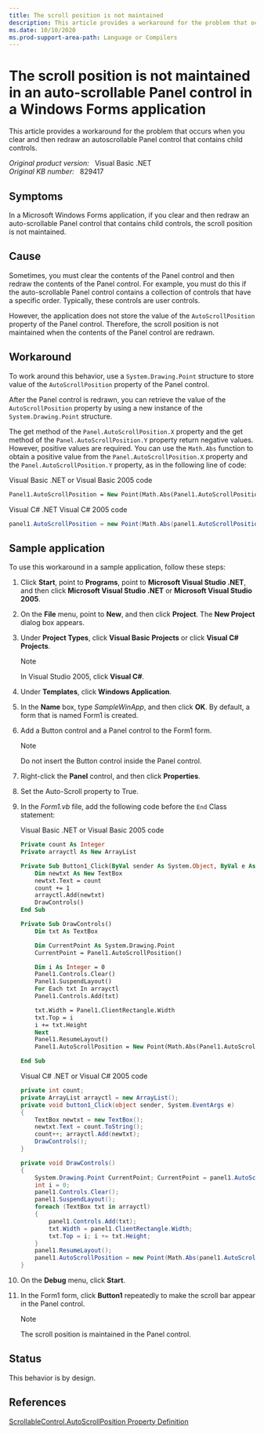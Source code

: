 ```yaml
---
title: The scroll position is not maintained
description: This article provides a workaround for the problem that occurs when you clear and then redraw an auto-scrollable Panel control that contains child controls.
ms.date: 10/10/2020
ms.prod-support-area-path: Language or Compilers
---
```

# The scroll position is not maintained in an auto-scrollable Panel control in a Windows Forms application

This article provides a workaround for the problem that occurs when you clear and then redraw an autoscrollable Panel control that contains child controls.

_Original product version:_ &nbsp; Visual Basic .NET  
_Original KB number:_ &nbsp; 829417

## Symptoms

In a Microsoft Windows Forms application, if you clear and then redraw an auto-scrollable Panel control that contains child controls, the scroll position is not maintained.

## Cause

Sometimes, you must clear the contents of the Panel control and then redraw the contents of the Panel control. For example, you must do this if the auto-scrollable Panel control contains a collection of controls that have a specific order. Typically, these controls are user controls.

However, the application does not store the value of the `AutoScrollPosition` property of the Panel control. Therefore, the scroll position is not maintained when the contents of the Panel control are redrawn.

## Workaround

To work around this behavior, use a `System.Drawing.Point` structure to store value of the `AutoScrollPosition` property of the Panel control.

After the Panel control is redrawn, you can retrieve the value of the `AutoScrollPosition` property by using a new instance of the `System.Drawing.Point` structure.

The get method of the `Panel.AutoScrollPosition.X` property and the get method of the `Panel.AutoScrollPosition.Y` property return negative values. However, positive values are required. You can use the `Math.Abs` function to obtain a positive value from the `Panel.AutoScrollPosition.X` property and the `Panel.AutoScrollPosition.Y` property, as in the following line of code:

Visual Basic .NET or Visual Basic 2005 code

```vb
Panel1.AutoScrollPosition = New Point(Math.Abs(Panel1.AutoScrollPosition.X), Math.Abs(CurrentPoint.Y))
```

Visual C# .NET Visual C# 2005 code

```csharp
panel1.AutoScrollPosition = new Point(Math.Abs(panel1.AutoScrollPosition.X), Math.Abs(CurrentPoint.Y));
```

## Sample application

To use this workaround in a sample application, follow these steps:

1. Click **Start**, point to **Programs**, point to **Microsoft Visual Studio .NET**, and then click **Microsoft Visual Studio .NET** or **Microsoft Visual Studio 2005**.
2. On the **File** menu, point to **New**, and then click **Project**. The **New Project** dialog box appears.
3. Under **Project Types**, click **Visual Basic Projects** or click **Visual C# Projects**.

   > [!NOTE]
   > In Visual Studio 2005, click **Visual C#**.

4. Under **Templates**, click **Windows Application**.
5. In the **Name** box, type *SampleWinApp*, and then click **OK**. By default, a form that is named Form1 is created.
6. Add a Button control and a Panel control to the Form1 form.

   > [!NOTE]
   > Do not insert the Button control inside the Panel control.

7. Right-click the **Panel** control, and then click **Properties**.
8. Set the Auto-Scroll property to True.
9. In the *Form1.vb* file, add the following code before the `End` Class statement:

    Visual Basic .NET or Visual Basic 2005 code

    ```vb
    Private count As Integer
    Private arrayctl As New ArrayList

    Private Sub Button1_Click(ByVal sender As System.Object, ByVal e As System.EventArgs) Handles Button1.Click
        Dim newtxt As New TextBox
        newtxt.Text = count
        count += 1
        arrayctl.Add(newtxt)
        DrawControls()
    End Sub

    Private Sub DrawControls()
        Dim txt As TextBox

        Dim CurrentPoint As System.Drawing.Point
        CurrentPoint = Panel1.AutoScrollPosition()

        Dim i As Integer = 0
        Panel1.Controls.Clear()
        Panel1.SuspendLayout()
        For Each txt In arrayctl
        Panel1.Controls.Add(txt)

        txt.Width = Panel1.ClientRectangle.Width
        txt.Top = i
        i += txt.Height
        Next
        Panel1.ResumeLayout()
        Panel1.AutoScrollPosition = New Point(Math.Abs(Panel1.AutoScrollPosition.X), Math.Abs(CurrentPoint.Y))

    End Sub
    ```

    Visual C# .NET or Visual C# 2005 code

    ```csharp
    private int count;
    private ArrayList arrayctl = new ArrayList();
    private void button1_Click(object sender, System.EventArgs e)
    {
        TextBox newtxt = new TextBox();
        newtxt.Text = count.ToString();
        count++; arrayctl.Add(newtxt);
        DrawControls();
    }

    private void DrawControls()
    {
        System.Drawing.Point CurrentPoint; CurrentPoint = panel1.AutoScrollPosition;
        int i = 0;
        panel1.Controls.Clear();
        panel1.SuspendLayout();
        foreach (TextBox txt in arrayctl)
        {
            panel1.Controls.Add(txt);
            txt.Width = panel1.ClientRectangle.Width;
            txt.Top = i; i += txt.Height;
        }
        panel1.ResumeLayout();
        panel1.AutoScrollPosition = new Point(Math.Abs(panel1.AutoScrollPosition.X), Math.Abs(CurrentPoint.Y));
    }
    ```

10. On the **Debug** menu, click **Start**.
11. In the Form1 form, click **Button1** repeatedly to make the scroll bar appear in the Panel control.

    > [!NOTE]
    > The scroll position is maintained in the Panel control.

## Status

This behavior is by design.

## References

[ScrollableControl.AutoScrollPosition Property Definition](/dotnet/api/system.windows.forms.scrollablecontrol.autoscrollposition)
